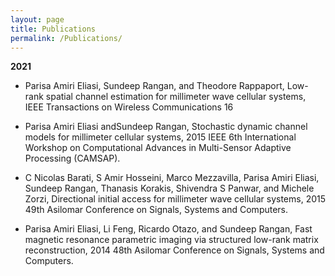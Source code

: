 ```yaml
---
layout: page
title: Publications
permalink: /Publications/
---
```


**2021**


- Parisa Amiri Eliasi, Sundeep Rangan, and Theodore Rappaport, Low-rank spatial channel estimation for millimeter wave cellular systems, IEEE Transactions on Wireless Communications 16

- Parisa Amiri Eliasi andSundeep Rangan, Stochastic dynamic channel models for millimeter cellular systems, 2015 IEEE 6th International Workshop on Computational Advances in Multi-Sensor Adaptive Processing (CAMSAP).

- C Nicolas Barati, S Amir Hosseini, Marco Mezzavilla, Parisa Amiri Eliasi, Sundeep Rangan, Thanasis Korakis, Shivendra S Panwar, and Michele Zorzi, Directional initial access for millimeter wave cellular systems, 2015 49th Asilomar Conference on Signals, Systems and Computers.

- Parisa Amiri Eliasi, Li Feng, Ricardo Otazo, and Sundeep Rangan, Fast magnetic resonance parametric imaging via structured low-rank matrix reconstruction, 2014 48th Asilomar Conference on Signals, Systems and Computers.
